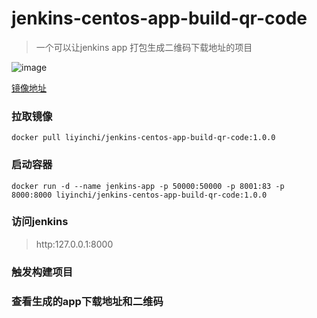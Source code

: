 # jenkins-centos-app-build-qr-code


> 一个可以让jenkins app 打包生成二维码下载地址的项目

![image](https://user-images.githubusercontent.com/19643260/144008397-99618744-4977-4920-9f97-9a3903f12971.png)


[镜像地址](https://registry.hub.docker.com/repository/docker/liyinchi/jenkins-centos-app-build-qr-code)


### 拉取镜像

```
docker pull liyinchi/jenkins-centos-app-build-qr-code:1.0.0
```

### 启动容器
```
docker run -d --name jenkins-app -p 50000:50000 -p 8001:83 -p 8000:8000 liyinchi/jenkins-centos-app-build-qr-code:1.0.0
```


### 访问jenkins

>http:127.0.0.1:8000

### 触发构建项目

### 查看生成的app下载地址和二维码
